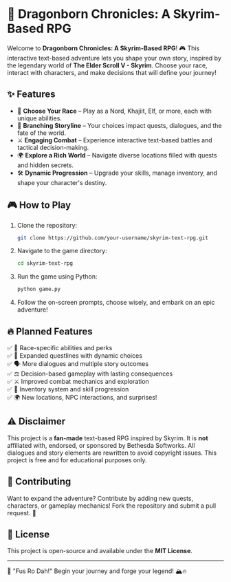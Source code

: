 # 🐉 Dragonborn Chronicles: A Skyrim-Based RPG

Welcome to **Dragonborn Chronicles: A Skyrim-Based RPG**! 🎮 This interactive text-based adventure lets you shape your own story, inspired by the legendary world of **The Elder Scroll V - Skyrim**. Choose your race, interact with characters, and make decisions that will define your journey!

## ✨ Features
- 🏹 **Choose Your Race** – Play as a Nord, Khajiit, Elf, or more, each with unique abilities.
- 📜 **Branching Storyline** – Your choices impact quests, dialogues, and the fate of the world.
- ⚔️ **Engaging Combat** – Experience interactive text-based battles and tactical decision-making.
- 🌍 **Explore a Rich World** – Navigate diverse locations filled with quests and hidden secrets.
- 🛠️ **Dynamic Progression** – Upgrade your skills, manage inventory, and shape your character's destiny.

## 🎮 How to Play
1. Clone the repository:
   ```sh
   git clone https://github.com/your-username/skyrim-text-rpg.git
   ```
2. Navigate to the game directory:
   ```sh
   cd skyrim-text-rpg
   ```
3. Run the game using Python:
   ```sh
   python game.py
   ```
4. Follow the on-screen prompts, choose wisely, and embark on an epic adventure!

## 🔥 Planned Features
✅ 🏹 Race-specific abilities and perks  
✅ 📖 Expanded questlines with dynamic choices  
✅ 🗣️ More dialogues and multiple story outcomes  
✅ ⚖️ Decision-based gameplay with lasting consequences  
✅ ⚔️ Improved combat mechanics and exploration  
✅ 🎒 Inventory system and skill progression  
✅ 🌍 New locations, NPC interactions, and surprises!  

## ⚠️ Disclaimer
This project is a **fan-made** text-based RPG inspired by Skyrim. It is **not** affiliated with, endorsed, or sponsored by Bethesda Softworks. All dialogues and story elements are rewritten to avoid copyright issues. This project is free and for educational purposes only.

## 🤝 Contributing
Want to expand the adventure? Contribute by adding new quests, characters, or gameplay mechanics! Fork the repository and submit a pull request. 🚀

## 📜 License
This project is open-source and available under the **MIT License**.

---
💬 "Fus Ro Dah!" Begin your journey and forge your legend! 🏔️🔥

